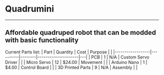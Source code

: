 # Quadrumini
---
Affordable quadruped robot that can be modded with basic functionality
--- 
Current Parts list:
| Part             | Quantity | Cost   | Purpose             |   |
|------------------|----------|--------|---------------------|---|
| PCB              | 1        | N/A    | Custom Servo Driver |   |
| Micro Servo      | 12       | $24.00 | Movement            |   |
| Arduino Nano     | 1        | $4.00  | Control Board       |   |
| 3D Printed Parts | 9        | N/A    | Assembly            |   |
